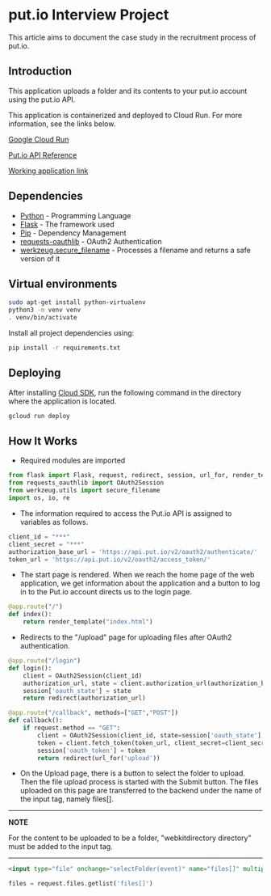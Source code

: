 # put.io Interview Project

This article aims to document the case study in the recruitment process of put.io.

## Introduction
This application uploads a folder and its contents to your put.io account using the put.io API.

This application is containerized and deployed to Cloud Run. For more information, see the links below. 

[Google Cloud Run](https://cloud.google.com/sdk/gcloud/reference/run/deploy)

[Put.io API Reference](https://api.put.io)

[Working application link](https://putio-nh537hdurq-uc.a.run.app/)

## Dependencies

* [Python](https://www.python.org/) - Programming Language
* [Flask](https://flask.palletsprojects.com/) - The framework used
* [Pip](https://pypi.org/project/pip/) - Dependency Management
* [requests-oauthlib](https://pypi.org/project/requests-oauthlib/) - OAuth2 Authentication
* [werkzeug.secure_filename](https://werkzeug.palletsprojects.com/en/2.0.x/utils/#werkzeug.utils.secure_filename) - Processes a filename and returns a safe version of it

## Virtual environments

```bash
sudo apt-get install python-virtualenv
python3 -m venv venv
. venv/bin/activate
```
Install all project dependencies using:

```bash
pip install -r requirements.txt
```

## Deploying

After installing [Cloud SDK](https://cloud.google.com/sdk/docs/install), run the following command in the directory where the application is located.

```bash
gcloud run deploy
```

## How It Works

* Required modules are imported

```python
from flask import Flask, request, redirect, session, url_for, render_template
from requests_oauthlib import OAuth2Session
from werkzeug.utils import secure_filename
import os, io, re
```

* The information required to access the Put.io API is assigned to variables as follows.

```python
client_id = "***"
client_secret = "***"
authorization_base_url = 'https://api.put.io/v2/oauth2/authenticate/'
token_url = 'https://api.put.io/v2/oauth2/access_token/'
```

* The start page is rendered. When we reach the home page of the web application, we get information about the application and a button to log in to the Put.io account directs us to the login page.

```python
@app.route("/")
def index():
    return render_template("index.html")
```

* Redirects to the "/upload" page for uploading files after OAuth2 authentication.

```python
@app.route("/login")
def login():
    client = OAuth2Session(client_id)
    authorization_url, state = client.authorization_url(authorization_base_url)
    session['oauth_state'] = state
    return redirect(authorization_url)

@app.route("/callback", methods=["GET","POST"])
def callback():
    if request.method == "GET":
        client = OAuth2Session(client_id, state=session['oauth_state'], token='***')
        token = client.fetch_token(token_url, client_secret=client_secret, authorization_response=request.url, include_client_id=True)
        session['oauth_token'] = token
        return redirect(url_for('upload'))
```

* On the Upload page, there is a button to select the folder to upload. Then the file upload process is started with the Submit button. The files uploaded on this page are transferred to the backend under the name of the input tag, namely files[].

---
**NOTE**

For the content to be uploaded to be a folder, "webkitdirectory directory" must be added to the input tag.

---

```html
<input type="file" onchange="selectFolder(event)" name="files[]" multiple="true" autocomplete="off" webkitdirectory directory required>
```

```python
files = request.files.getlist('files[]')
```
